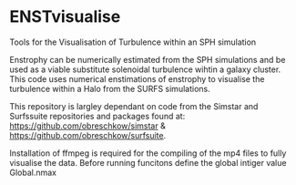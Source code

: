 # ENSTvisualise
Tools for the Visualisation of Turbulence within an SPH simulation

Enstrophy can be numerically estimated from the SPH simulations and be used as a viable substitute solenoidal turbulence wihtin a galaxy cluster. 
This code uses numerical enstimations of enstrophy to visualise the turbulence within a Halo from the SURFS simulations.

This repository is largley dependant on code from the Simstar and Surfssuite repositories and packages found at: 
https://github.com/obreschkow/simstar & https://github.com/obreschkow/surfsuite.

Installation of ffmpeg is required for the compiling of the mp4 files to fully visualise the data. 
Before running funcitons define the global intiger value Global.nmax 
